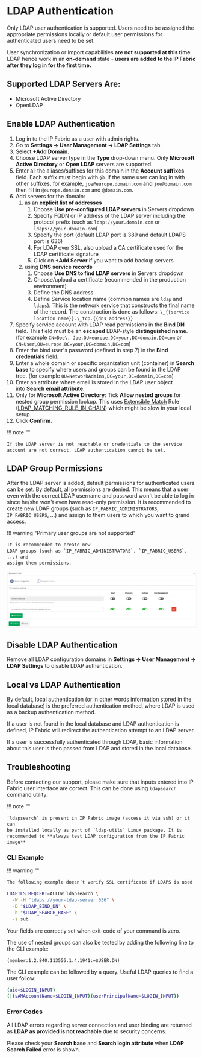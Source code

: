 # LDAP Authentication

Only LDAP user authentication is supported. Users need to be assigned
the appropriate permissions locally or default user permissions for
authenticated users need to be set.

User synchronization or import capabilities **are not supported at
this time**. LDAP hence work in an **on-demand** state - **users are
added to the IP Fabric after they log in for the first time.**

## Supported LDAP Servers Are:

-   Microsoft Active Directory
-   OpenLDAP

## Enable LDAP Authentication

1.  Log in to the IP Fabric as a user with admin rights.
2.  Go to **Settings → User Management → LDAP Settings** tab.
3.  Select **+Add Domain**.
4.  Choose LDAP server type in the **Type** drop-down menu. Only
    **Microsoft Active Directory** or **Open LDAP** servers are
    supported.
5.  Enter all the aliases/suffixes for this domain in the **Account
    suffixes** field. Each suffix must begin with @. If the same user
    can log in with other suffixes, for example, `joe@europe.domain.com`
    and `joe@domain.com` then fill in `@europe.domain.com` and `@domain.com`.
6.  Add servers for the domain:
    1.  as an **explicit list of addresses**
        1.  Choose **Use pre-configured LDAP servers** in Servers
            dropdown
        2.  Specify FQDN or IP address of the LDAP server including the
            protocol prefix (such as `ldap://your.domain.com` or
            `ldaps://your.domain.com`)
        3.  Specify the port (default LDAP port is 389 and default LDAPS
            port is 636)
        4.  For LDAP over SSL, also upload a CA certificate used for the
            LDAP certificate signature
        5.  Click on **+Add Server** if you want to add backup servers
    2.  using **DNS service records**
        1.  Choose **Use DNS to find LDAP servers** in Servers
            dropdown
        2.  Choose/upload a certificate (recommended in the production
            environment)
        3.  Define the DNS address
        4.  Define Service location name (common names are `ldap` and
            `ldaps`). This is the network service that constructs the
            final name of the record. The construction is done as
            follows: ``\_{{service location name}}.\_tcp.{{dns address}}``
7.  Specify service account with LDAP read permissions in the **Bind
    DN** field. This field must be an **escaped** LDAP-style
    **distinguished name**. (for example
    `CN=Doe\, Joe,OU=europe,DC=your,DC=domain,DC=com` or
    `CN=User,OU=europe,DC=your,DC=domain,DC=com`)
8.  Enter the bind user's password (defined in step 7) in the **Bind
    credentials** field.
9.  Enter a whole domain or specific organization unit (container) in
    **Search base** to specify where users and groups can be found in
    the LDAP tree. (for example
    `OU=NetworkAdmins,DC=your,DC=domain,DC=com`)
10. Enter an attribute where email is stored in the LDAP user object
    into **Search email attribute**.
11. Only for **Microsoft Active Directory**: Tick **Allow nested
    groups** for nested group permission lookup. This uses [Extensible
    Match](https://ldapwiki.com/wiki/ExtensibleMatch) Rule
    ([LDAP_MATCHING_RULE_IN_CHAIN](https://ldapwiki.com/wiki/LDAP_MATCHING_RULE_IN_CHAIN))
    which might be slow in your local setup.
12. Click **Confirm**.

!!! note ""

    If the LDAP server is not reachable or credentials to the service
    account are not correct, LDAP authentication cannot be set.

## LDAP Group Permissions

After the LDAP server is added, default permissions for authenticated
users can be set. By default, all permissions are denied. This means
that a user even with the correct LDAP username and password won't be
able to log in since he/she won't even have read-only permission. It is
recommended to create new LDAP groups (such as `IP_FABRIC_ADMINISTRATORS`,
`IP_FABRIC_USERS`, ...) and assign to them users to which you want to
grand access.

!!! warning "Primary user groups are not supported"

    It is recommended to create new
    LDAP groups (such as `IP_FABRIC_ADMINISTRATORS`, `IP_FABRIC_USERS`, ...) and
    assign them permissions.
    
![LDAP-group-permissions](ldap-group-permissions.png)

## Disable LDAP Authentication

Remove all LDAP configuration domains in **Settings → User Management →
LDAP Settings** to disable LDAP authentication.

## Local vs LDAP Authentication

By default, local authentication (or in other words information stored
in the local database) is the preferred authentication method, where
LDAP is used as a backup authentication method.

If a user is not found in the local database and LDAP authentication is defined, IP Fabric will
redirect the authentication attempt to an LDAP server.

If a user is successfully authenticated through LDAP, basic information about this
user is then passed from LDAP and stored in the local database.

## Troubleshooting

Before contacting our support, please make sure that inputs entered into
IP Fabric user interface are correct. This can be done using
`ldapsearch` command utility:

!!! note ""

    `ldapsearch` is present in IP Fabric image (access it via ssh) or it can
    be installed locally as part of `ldap-utils` Linux package. It is
    recommended to **always test LDAP configuration from the IP Fabric image**

### CLI Example

!!! warning ""

    The following example doesn’t verify SSL certificate if LDAPS is used


``` bash
LDAPTLS_REQCERT=ALLOW ldapsearch \
  -W -H "ldaps://your-ldap-server:636" \
  -D "$LDAP_BIND_DN" \
  -b "$LDAP_SEARCH_BASE" \
  -s sub
```

Your fields are correctly set when exit-code of your command is zero.

The use of nested groups can also be tested by adding the following line
to the CLI example:

``` text
(member:1.2.840.113556.1.4.1941:=$USER.DN)
```

The CLI example can be followed by a query. Useful LDAP queries to find
a user follow:


``` bash
(uid=$LOGIN_INPUT)
(|(sAMAccountName=$LOGIN_INPUT)(userPrincipalName=$LOGIN_INPUT))
```

### Error Codes

All LDAP errors regarding server connection and user binding are
returned as **LDAP as provided is not reachable** due to security
concerns.

Please check your **Search base** and **Search login attribute**
when **LDAP Search Failed** error is shown.
